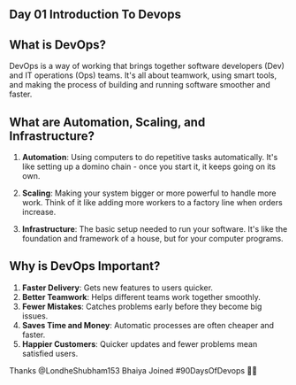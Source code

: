 ## Day 01 Introduction To Devops 
## What is DevOps?

DevOps is a way of working that brings together software developers (Dev) and IT operations (Ops) teams. It's all about teamwork, using smart tools, and making the process of building and running software smoother and faster.

## What are Automation, Scaling, and Infrastructure?

1. **Automation**: Using computers to do repetitive tasks automatically. It's like setting up a domino chain - once you start it, it keeps going on its own.

2. **Scaling**: Making your system bigger or more powerful to handle more work. Think of it like adding more workers to a factory line when orders increase.

3. **Infrastructure**: The basic setup needed to run your software. It's like the foundation and framework of a house, but for your computer programs.

## Why is DevOps Important?

1. **Faster Delivery**: Gets new features to users quicker.
2. **Better Teamwork**: Helps different teams work together smoothly.
3. **Fewer Mistakes**: Catches problems early before they become big issues.
4. **Saves Time and Money**: Automatic processes are often cheaper and faster.
5. **Happier Customers**: Quicker updates and fewer problems mean satisfied users.

Thanks @LondheShubham153 Bhaiya 
Joined #90DaysOfDevops 🎉🎉

